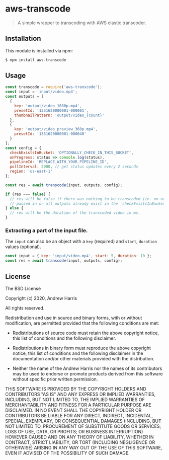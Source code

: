 # aws-transcode

> A simple wrapper to transcoding with AWS elastic transcoder.

## Installation

This module is installed via npm:

``` bash
$ npm install aws-transcode
```

## Usage

```js
const transcode = require('aws-transcode');
const input = 'input/video.mp4';
const outputs = [
  {
    key: 'output/video_1080p.mp4',
    presetId: '1351620000001-000001',
    thumbnailPattern: 'output/video_{count}'
  },
  {
    key: 'output/video_preview_360p.mp4',
    presetId: '1351620000001-000040'
  }
];
const config = {
  checkExistsInBucket: 'OPTIONALLY_CHECK_IN_THIS_BUCKET',
  onProgress: status => console.log(status),
  pipelineId: 'REPLACE_WITH_YOUR_PIPELINE_ID',
  pollInterval: 2000, // get status updates every 2 seconds
  region: 'us-east-1'
};

const res = await transcode(input, outputs, config);

if (res === false) {
  // res will be false if there was nothing to be transcoded (ie. no outputs were
  // passed in or all outputs already exist in the `checkExistsInBucket` bucket.
} else {
  // res will be the duration of the transcoded video in ms.
}
```

### Extracting a part of the input file.

The `input` can also be an object with a `key` (required) and `start`, `duration` values (optional).

```js
const input = { key: 'input/video.mp4', start: 5, duration: 10 };
const res = await transcode(input, outputs, config);
```

## License

The BSD License

Copyright (c) 2020, Andrew Harris

All rights reserved.

Redistribution and use in source and binary forms, with or without modification,
are permitted provided that the following conditions are met:

* Redistributions of source code must retain the above copyright notice, this
  list of conditions and the following disclaimer.

* Redistributions in binary form must reproduce the above copyright notice, this
  list of conditions and the following disclaimer in the documentation and/or
  other materials provided with the distribution.

* Neither the name of the Andrew Harris nor the names of its
  contributors may be used to endorse or promote products derived from
  this software without specific prior written permission.

THIS SOFTWARE IS PROVIDED BY THE COPYRIGHT HOLDERS AND CONTRIBUTORS "AS IS" AND
ANY EXPRESS OR IMPLIED WARRANTIES, INCLUDING, BUT NOT LIMITED TO, THE IMPLIED
WARRANTIES OF MERCHANTABILITY AND FITNESS FOR A PARTICULAR PURPOSE ARE
DISCLAIMED. IN NO EVENT SHALL THE COPYRIGHT HOLDER OR CONTRIBUTORS BE LIABLE FOR
ANY DIRECT, INDIRECT, INCIDENTAL, SPECIAL, EXEMPLARY, OR CONSEQUENTIAL DAMAGES
(INCLUDING, BUT NOT LIMITED TO, PROCUREMENT OF SUBSTITUTE GOODS OR SERVICES;
LOSS OF USE, DATA, OR PROFITS; OR BUSINESS INTERRUPTION) HOWEVER CAUSED AND ON
ANY THEORY OF LIABILITY, WHETHER IN CONTRACT, STRICT LIABILITY, OR TORT
(INCLUDING NEGLIGENCE OR OTHERWISE) ARISING IN ANY WAY OUT OF THE USE OF THIS
SOFTWARE, EVEN IF ADVISED OF THE POSSIBILITY OF SUCH DAMAGE.
